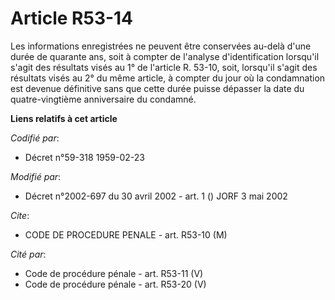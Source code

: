 # Article R53-14

Les informations enregistrées ne peuvent être conservées au-delà d'une durée de quarante ans, soit à compter de l'analyse
d'identification lorsqu'il s'agit des résultats visés au 1° de l'article R. 53-10, soit, lorsqu'il s'agit des résultats visés
au 2° du même article, à compter du jour où la condamnation est devenue définitive sans que cette durée puisse dépasser la
date du quatre-vingtième anniversaire du condamné.

**Liens relatifs à cet article**

_Codifié par_:

  - Décret n°59-318 1959-02-23

_Modifié par_:

  - Décret n°2002-697 du 30 avril 2002 - art. 1 () JORF 3 mai 2002

_Cite_:

  - CODE DE PROCEDURE PENALE - art. R53-10 (M)

_Cité par_:

  - Code de procédure pénale - art. R53-11 (V)
  - Code de procédure pénale - art. R53-20 (V)

